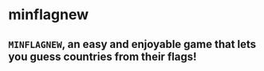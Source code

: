 # minflagnew

## `MINFLAGNEW`, an easy and enjoyable game that lets you guess countries from their flags!